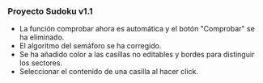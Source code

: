 ### **Proyecto Sudoku v1.1**

* La función comprobar ahora es automática y el botón "Comprobar" se ha eliminado.
* El algoritmo del semáforo se ha corregido.
* Se ha añadido color a las casillas no editables y bordes para distinguir los sectores.
* Seleccionar el contenido de una casilla al hacer click.
